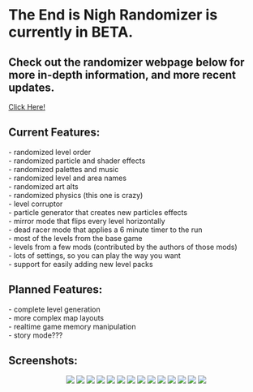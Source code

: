 
<h1> The End is Nigh Randomizer is currently in BETA.</h1>

<h2>Check out the randomizer webpage below for more in-depth information, and more recent updates.</h2>
<p><a href="https://stuart-mouse.github.io/randomizer.html">Click Here!</a></p>

<h2>Current Features:</h2>
<p>
- randomized level order<br/>
- randomized particle and shader effects<br/>
- randomized palettes and music<br/>
- randomized level and area names<br/>
- randomized art alts<br/>
- randomized physics (this one is crazy)<br/>
- level corruptor<br/>
- particle generator that creates new particles effects<br/>
- mirror mode that flips every level horizontally<br/>
- dead racer mode that applies a 6 minute timer to the run<br/>
- most of the levels from the base game<br/>
- levels from a few mods (contributed by the authors of those mods)<br/>
- lots of settings, so you can play the way you want<br/>
- support for easily adding new level packs<br/>
</p>

<h2>Planned Features:</h2>
<p>
- complete level generation<br/>
- more complex map layouts<br/>
- realtime game memory manipulation<br/>
- story mode???<br/>
</p>

<h2>Screenshots:</h2>
<p align="center"> 
  <img src="screenshots/sc2.png">
	<img src="screenshots/sc3.png">
	<img src="screenshots/sc4.png">
	<img src="screenshots/sc5.png">
	<img src="screenshots/sc6.png">
	<img src="screenshots/sc7.png">
	<img src="screenshots/sc8.png">
	<img src="screenshots/sc9.png">
	<img src="screenshots/sc10.png">
	<img src="screenshots/sc11.png">
	<img src="screenshots/sc12.png">
	<img src="screenshots/sc13.png">
	<img src="screenshots/sc14.png">
	<img src="screenshots/sc15.png">
</p>